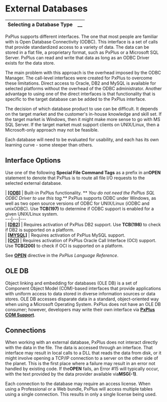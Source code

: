 # External Databases 

**Selecting a Database Type** |  **__**  
---|---  
  
PxPlus supports different interfaces. The one that most people are familiar with is Open Database Connectivity (ODBC). This interface is a set of calls that provide standardized access to a variety of data. The data can be stored in a flat file, a proprietary format, such as PxPlus or a Microsoft SQL Server. PxPlus can read and write that data as long as an ODBC Driver exists for the data store.

The main problem with this approach is the overhead imposed by the ODBC Manager. The call-level interfaces were created for PxPlus to overcome these limitations. Direct access to Oracle, DB2 and MySQL is available for selected platforms without the overhead of the ODBC administrator. Another advantage to using one of the direct interfaces is that functionality that is specific to the target database can be added to the PxPlus interface.

The decision of which database product to use can be difficult. It depends on the target market and the customer's in-house knowledge and skill set. If the target market is Windows, then it might make more sense to go with MS SQL Server. If the target market must support clients on UNIX/Linux, then a Microsoft-only approach may not be feasible.

Each database will need to be evaluated for usability, and each has its own learning curve - some steeper than others.

##  Interface Options

Use one of the following **Special File Command Tags** as a prefix in an**OPEN** statement to denote that PxPlus is to route all file I/O requests to the selected external database.

|  [**[ODB]**](../../../command_tags/odb.htm) |  Built-in PxPlus functionality. ** _You do not need the PxPlus SQL ODBC Driver to use this tag._** PxPlus supports ODBC under Windows, as well as two open source versions of ODBC for UNIX/Linux (iODBC and unixODBC). Use **TCB(197)** to determine if ODBC support is enabled for a given UNIX/Linux system.  
---|---|---  
|  [**[DB2]**](../../../command_tags/db2.htm) |  Requires activation of PxPlus DB2 support. Use **TCB(198)** to check if DB2 is supported on a platform.  
|  [**[MYSQL]**](../../../command_tags/mysql.htm) |  Requires activation of PxPlus MySQL support.  
|  [**[OCI]**](../../../command_tags/oci.htm) |  Requires activation of PxPlus Oracle Call Interface (OCI) support. Use **TCB(200)** to check if OCI is supported on a platform.  
  
See **[OPEN](../../../directives/open.md)** directive in the _PxPlus Language Reference_.

## OLE DB

Object linking and embedding for databases (OLE DB) is a set of Component Object Model (COM)-based interfaces that provide applications with uniform access to data stored in diverse information sources or data stores. OLE DB accesses disparate data in a standard, object-oriented way when using a Microsoft Operating System. PxPlus does not have an OLE DB consumer; however, developers may write their own interface via **[PxPlus COM Support](../../External%20Components/PxPlus%20COM%20Support/Overview.md)**.

## Connections

When working with an external database, PxPlus does not interact directly with the data in the file. The data is accessed through an interface. That interface may result in local calls to a DLL that reads the data from disk, or it might involve opening a TCP/IP connection to a server on the other side of the planet. This is the first place where a failure may result in an error not handled by existing code. If the**OPEN** fails, an Error #15 will typically occur, with the text provided by the data provider available via**MSG(-1)**.

Each connection to the database may require an access license. When using a Professional or a Web bundle, PxPlus will access multiple tables using a single connection. This results in only a single license being used.
